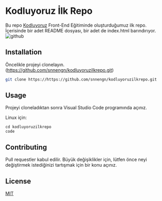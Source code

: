 # Kodluyoruz İlk Repo 

Bu repo [Kodluyoruz](https://www.kodluyoruz.org) Front-End Eğitiminde oluşturduğumuz ilk repo. İçerisinde bir adet README dosyası, bir adet de index.html barındırıyor.
![github](https://i.imgur.com/L4A0QxH.jpg)

## Installation
Öncelikle projeyi clonelayın. (https://github.com/snnengn/kodluyoruzilkrepo.git)

```bash
git clone https://https://github.com/snnengn/kodluyoruzilkrepo.git
```

## Usage
Projeyi cloneladıktan sonra Visual Studio Code programında açınız.

Linux için:
```linux
cd kodluyoruzilkrepo
code
```

## Contributing

Pull requestler kabul edilir. Büyük değişiklikler için, lütfen önce neyi değiştirmek istediğinizi tartışmak için bir konu açınız.

## License
[MIT](https://choosealicense.com/licenses/mit/)

